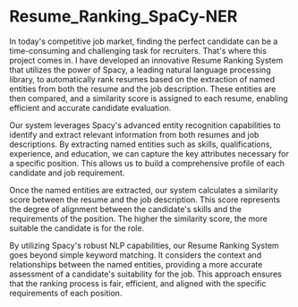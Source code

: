 # Resume_Ranking_SpaCy-NER
In today's competitive job market, finding the perfect candidate can be a time-consuming and challenging task for recruiters. That's where this project comes in. I have developed an innovative Resume Ranking System that utilizes the power of Spacy, a leading natural language processing library, to automatically rank resumes based on the extraction of named entities from both the resume and the job description. These entities are then compared, and a similarity score is assigned to each resume, enabling efficient and accurate candidate evaluation.

Our system leverages Spacy's advanced entity recognition capabilities to identify and extract relevant information from both resumes and job descriptions. By extracting named entities such as skills, qualifications, experience, and education, we can capture the key attributes necessary for a specific position. This allows us to build a comprehensive profile of each candidate and job requirement.

Once the named entities are extracted, our system calculates a similarity score between the resume and the job description. This score represents the degree of alignment between the candidate's skills and the requirements of the position. The higher the similarity score, the more suitable the candidate is for the role.

By utilizing Spacy's robust NLP capabilities, our Resume Ranking System goes beyond simple keyword matching. It considers the context and relationships between the named entities, providing a more accurate assessment of a candidate's suitability for the job. This approach ensures that the ranking process is fair, efficient, and aligned with the specific requirements of each position.
